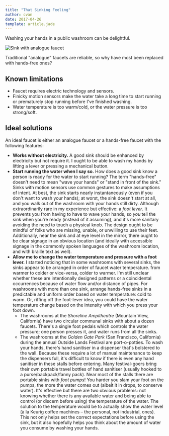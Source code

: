 ```yaml
---
title: "That Sinking Feeling"
author: cvan
date: 2017-04-26
template: article.jade
---
```


Washing your hands in a public washroom can be delightful.

<img src="https://cloud.githubusercontent.com/assets/203725/25456839/eea196e2-2a88-11e7-9aa9-e53aeb429ac0.jpg" class="img" alt="Sink with analogue faucet" alt="Sink with analogue faucet">

<span class="more"></span>

Traditional "analogue" faucets are reliable, so why have most been replaced with hands-free ones?

## Known limitations

* Faucet requires electric technology and sensors.
* Finicky motion sensors make the water take a long time to start running or prematurely stop running before I've finished washing.
* Water temperature is too warm/cold, or the water pressure is too strong/soft.

## Ideal solutions

An ideal faucet is either an analogue faucet or a hands-free faucet with the following features:

* **Works without electricity.** A good sink should be enhanced by electricity but not require it. I ought to be able to wash my hands by lifting a lever or pressing a mechanical button.
* **Start running the water when I say so.** How does a good sink know a person is ready for the water to start running? The term "hands-free" doesn't need to mean "wave your hands" or "stand in front of the sink." Sinks with motion sensors use common gestures to make assumptions of intent. At best, the sink starts nearly instantaneously (even if you don't want to wash your hands); at worst, the sink doesn't start at all, and you walk out of the washroom with your hands still dirty. Although extraordinarily rare in my experience but effective: a _foot lever_. It prevents you from having to have to wave your hands, so _you_ tell the sink when you're ready (instead of it assuming), and it's more sanitary avoiding the need to touch a physical knob. The design ought to be mindful of folks who are missing, unable, or unwilling to use their feet. Additionally, near the sink and at eye level in the mirror, there ought to be clear signage in an obvious location (and ideally with accessible signage in the commonly spoken languages of the washroom location, and with braille text as well).
* **Allow me to change the water temperature and pressure with a foot lever.** I started noticing that in some washrooms with several sinks, the sinks appear to be arranged in order of faucet water temperature. from warmer to colder or vice-versa, colder to warmer. I'm still unclear whether these are intentionally designed patterns or a coincidental occurrences because of water flow and/or distance of pipes. For washrooms with more than one sink, arrange hands-free sinks in a predictable and uniform order based on water temperature: cold to warm. Or, riffing off the foot-lever idea, you could have the water temperature change based on the intensity with which you press your foot down.
    * The washrooms at the _Shoreline Ampitheatre_ (Mountain View, California) have two circular communal sinks with about a dozen faucets. There's a single foot pedals which controls the water pressure; one person presses it, and water runs from all the sinks.
    * The washrooms at the _Golden Gate Park_ (San Francisco, California) during the annual Outside Lands Festival are port-o-potties. To wash your hands, there's hand sanitiser in a dispenser that's bolstered to the wall. Because these require a lot of manual maintenance to keep the dispensers full, it's difficult to know if there is even any hand sanitiser in these stalls before entering. Many festival-goers bring their own portable travel bottles of hand sanitiser (usually hooked to a purse/backpack/fanny pack). Near most of the stalls there are portable sinks with _foot pumps_! You harder you slam your foot on the pumps, the more the water comes out (albeit it in drops, to conserve water). It's effective but there are two obvious problems: not knowing whether there is any available water and being able to control (or discern before using) the temperature of the water. The solution to the temperature would be to actually show the water level (à la Keurig coffee machines – the personal, not industrial, ones). This not only helps set the correct expectations before using the sink, but it also hopefully helps you think about the amount of water you consume by washing your hands.
